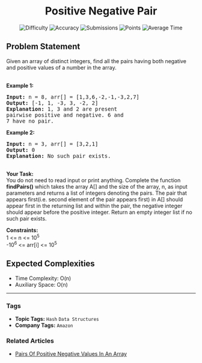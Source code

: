 <h1 align="center">Positive Negative Pair</h1>

<p align="center">
  <img alt="Difficulty" title="Difficulty" src="https://custom-icon-badges.demolab.com/badge/Difficulty: Easy-1F222E?style=for-the-badge&logoColor=white&logo=fire"/>
  <img alt="Accuracy" title="Accuracy" src="https://custom-icon-badges.demolab.com/badge/Accuracy: 39.3%25-1F222E?style=for-the-badge&logoColor=white&logo=target"/>
  <img alt="Submissions" title="Submissions" src="https://custom-icon-badges.demolab.com/badge/Submissions: 42K+-1F222E?style=for-the-badge&logoColor=white&logo=repo"/>
  <img alt="Points" title="Points" src="https://custom-icon-badges.demolab.com/badge/Points: 2-1F222E?style=for-the-badge&logoColor=white&logo=award"/>
  <img alt="Average Time" title="Average Time" src="https://custom-icon-badges.demolab.com/badge/Average%20Time: 30m-1F222E?style=for-the-badge&logoColor=white&logo=clock"/>
</p>

## Problem Statement

Given an array of distinct integers, find all the pairs having both negative and positive values of a number in the array.

<br><b>Example 1:</b>

<pre><b>Input: </b>n = 8, arr[] = [1,3,6,-2,-1,-3,2,7]
<b>Output: </b>[-1, 1, -3, 3, -2, 2]<b>
Explanation: </b>1, 3 and 2 are present 
pairwise positive and negative. 6 and 
7 have no pair.
</pre>

<b>Example 2:</b>

<pre><b>Input: </b>n = 3, arr[] = [3,2,1]
<b>Output: </b>0<b>
Explanation: </b>No such pair exists.<br></pre>

<br><b>Your Task:</b><br>You do not need to read input or print anything. Complete the function <b>findPairs()</b> which takes the array A[] and the size of the array, n, as input parameters and returns a list of integers denoting the pairs. The pair that appears first(i.e. second element of the pair appears first) in A[] should appear first in the returning list and within the pair, the negative integer should appear before the positive integer. Return an empty integer list if no such pair exists. 

<b>Constraints:</b><br>1 <= n <= 10<sup>5</sup><br>-10<sup>6</sup> <= arr[i] <= 10<sup>5</sup>

## Expected Complexities
- Time Complexity: O(n)
- Auxiliary Space: O(n)

<hr>

### Tags
- **Topic Tags:** `Hash` `Data Structures`
- **Company Tags:** `Amazon`

### Related Articles
- [Pairs Of Positive Negative Values In An Array](https://www.geeksforgeeks.org/pairs-of-positive-negative-values-in-an-array/)
